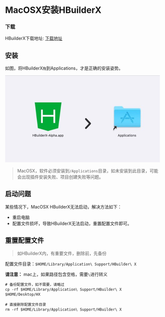 # MacOSX安装HBuilderX

### 下载

HBuilderX下载地址: [下载地址](https://www.dcloud.io/hbuilderx.html)

## 安装

如图，将HBuilderX`拖`到Applications，才是正确的安装姿势。

<img src="/static/snapshots/tutorial/install_mac.jpeg" />

> MacOSX，软件必须安装到`/Applications`目录，如未安装到此目录，可能会出现插件安装失败、项目创建失败等问题。

## 启动问题

某些情况下，MacOSX HBuilderX无法启动，解决方法如下：

- 重启电脑
- 配置文件损坏，导致HBuilderX无法启动，重置配置文件即可。

## 重置配置文件

> 如HBuilderX内，有重要文件，删除前，先备份

配置文件目录：`$HOME/Library/Application\ Support/HBuilder\ X`

**请注意：** mac上，如果路径包含空格，需要`\`进行转义

```shell
# 备份配置文件，如不需要，请略过
cp -rf $HOME/Library/Application\ Support/HBuilder\ X   $HOME/Desktop/HX

# 直接删除配置文件目录
rm -rf $HOME/Library/Application\ Support/HBuilder\ X
```